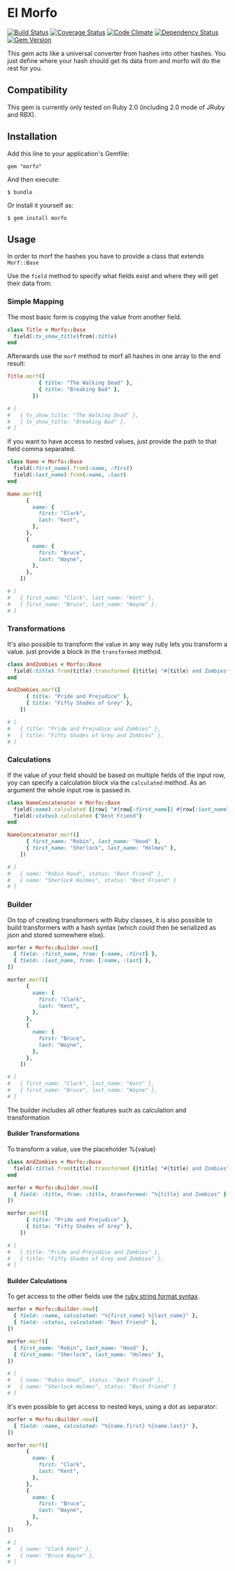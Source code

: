 # El Morfo

[![Build Status](https://travis-ci.org/leifg/morfo.png?branch=master)](https://travis-ci.org/leifg/morfo) [![Coverage Status](https://coveralls.io/repos/leifg/morfo/badge.png?branch=master)](https://coveralls.io/r/leifg/morfo) [![Code Climate](https://codeclimate.com/github/leifg/morfo.png)](https://codeclimate.com/github/leifg/morfo) [![Dependency Status](https://gemnasium.com/leifg/morfo.png)](https://gemnasium.com/leifg/morfo) [![Gem Version](https://badge.fury.io/rb/morfo.png)](http://badge.fury.io/rb/morfo)

This gem acts like a universal converter from hashes into other hashes. You just define where your hash should get its data from and morfo will do the rest for you.

## Compatibility

This gem is currently only tested on Ruby 2.0 (including 2.0 mode of JRuby and RBX).

## Installation

Add this line to your application's Gemfile:

    gem "morfo"

And then execute:

    $ bundle

Or install it yourself as:

    $ gem install morfo

## Usage

In order to morf the hashes you have to provide a class that extends `Morf::Base`

Use the `field` method to specify what fields exist and where they will get their data from:

### Simple Mapping

The most basic form is copying the value from another field.

```ruby
class Title < Morfo::Base
  field(:tv_show_title)from(:title)
end
```

Afterwards use the `morf` method to morf all hashes in one array to the end result:

```ruby
Title.morf([
          { title: "The Walking Dead" },
          { title: "Breaking Bad" },
        ])

# [
#   { tv_show_title: "The Walking Dead" },
#   { tv_show_title: "Breaking Bad" },
# ]
```

If you want to have access to nested values, just provide the path to that field comma separated.

```ruby
class Name < Morfo::Base
  field(:first_name).from(:name, :first)
  field(:last_name).from(:name, :last)
end

Name.morf([
      {
        name: {
          first: "Clark",
          last: "Kent",
        },
      },
      {
        name: {
          first: "Bruce",
          last: "Wayne",
        },
      },
    ])

# [
#   { first_name: "Clark", last_name: "Kent" },
#   { first_name: "Bruce", last_name: "Wayne" },
# ]
```

### Transformations

It's also possible to transform the value in any way ruby lets you transform a value. just provide a block in the `transformed` method.

```ruby
class AndZombies < Morfo::Base
  field(:title).from(title).transformed {|title| "#{title} and Zombies"}
end

AndZombies.morf([
      { title: "Pride and Prejudice" },
      { title: "Fifty Shades of Grey" },
    ])

# [
#   { title: "Pride and Prejudice and Zombies" },
#   { title: "Fifty Shades of Grey and Zombies" },
# ]
```

### Calculations

If the value of your field should be based on multiple fields of the input row, yoy can specify a calculation block via the `calculated` method. As an argument the whole input row is passed in.

```ruby
class NameConcatenator < Morfo::Base
  field(:name).calculated {|row| "#{row[:first_name]} #{row[:last_name]}"}
  field(:status).calculated {"Best Friend"}
end

NameConcatenator.morf([
      { first_name: "Robin", last_name: "Hood" },
      { first_name: "Sherlock", last_name: "Holmes" },
    ])

# [
#   { name: "Robin Hood", status: "Best Friend" },
#   { name: "Sherlock Holmes", status: "Best Friend" }
# ]
```

### Builder

On top of creating transformers with Ruby classes, it is also possible to build transformers with a hash syntax (which could then be serialized as json and stored somewhere else).

```ruby
morfer = Morfo::Builder.new([
  { field: :first_name, from: [:name, :first] },
  { field: :last_name, from: [:name, :last] },
])

morfer.morf([
      {
        name: {
          first: "Clark",
          last: "Kent",
        },
      },
      {
        name: {
          first: "Bruce",
          last: "Wayne",
        },
      },
    ])

# [
#   { first_name: "Clark", last_name: "Kent" },
#   { first_name: "Bruce", last_name: "Wayne" },
# ]
```

The builder includes all other features such as calculation and transformation

#### Builder Transformations

To transform a value, use the placeholder %{value}

```ruby
class AndZombies < Morfo::Base
  field(:title).from(title).transformed {|title| "#{title} and Zombies"}
end

morfer = Morfo::Builder.new([
  { field: :title, from: :title, transformed: "%{title} and Zombies" },
])

morfer.morf([
      { title: "Pride and Prejudice" },
      { title: "Fifty Shades of Grey" },
    ])

# [
#   { title: "Pride and Prejudice and Zombies" },
#   { title: "Fifty Shades of Grey and Zombies" },
# ]
```

#### Builder Calculations

To get access to the other fields use the [ruby string format syntax](http://ruby-doc.org/core-2.2.0/String.html#method-i-25).

```ruby
morfer = Morfo::Builder.new([
  { field: :name, calculated: "%{first_name} %{last_name}" },
  { field: :status, calculated: "Best Friend" },
])

morfer.morf([
  { first_name: "Robin", last_name: "Hood" },
  { first_name: "Sherlock", last_name: "Holmes" },
])

# [
#   { name: "Robin Hood", status: "Best Friend" },
#   { name: "Sherlock Holmes", status: "Best Friend" }
# ]
```

It's even possible to get access to nested keys, using a dot as separator:

```ruby
morfer = Morfo::Builder.new([
  { field: :name, calculated: "%{name.first} %{name.last}" },
])

morfer.morf([
      {
        name: {
          first: "Clark",
          last: "Kent",
        },
      },
      {
        name: {
          first: "Bruce",
          last: "Wayne",
        },
      },
])

# [
#   { name: "Clark Kent" },
#   { name: "Bruce Wayne" },
# ]
```

